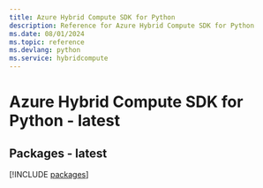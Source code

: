 ```yaml
---
title: Azure Hybrid Compute SDK for Python
description: Reference for Azure Hybrid Compute SDK for Python
ms.date: 08/01/2024
ms.topic: reference
ms.devlang: python
ms.service: hybridcompute
---
```

# Azure Hybrid Compute SDK for Python - latest
## Packages - latest
[!INCLUDE [packages](hybrid-compute-index.md)]